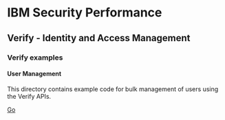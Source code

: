 # IBM Security Performance

## Verify - Identity and Access Management

### Verify examples

#### User Management

This directory contains example code for bulk management of users using the Verify APIs.

[Go](go)
